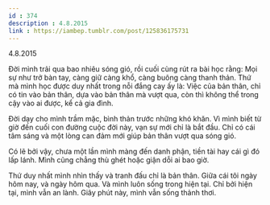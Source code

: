 ```yaml
---
id : 374
description : 4.8.2015
link : https://iambep.tumblr.com/post/125836175731
---
```


4.8.2015

Đời mình trải qua bao nhiêu sóng gió, rồi cuối cùng rút ra bài học rằng:
Mọi sự như trở bàn tay, càng giữ càng khổ, càng buông càng thanh thản. Thứ
mà mình học được duy nhất trong nỗi đắng cay ấy là: Việc của bản thân, chỉ
có tin vào bản thân, dựa vào bản thân mà vượt qua, còn thì không thể trong
cậy vào ai được, kể cả gia đình.

Đời dạy cho mình trầm mặc, bình thản trước những khó khăn. Vì mình biết
từ giờ đến cuối con đường cuộc đời này, vạn sự mới chỉ là bắt đầu. Chỉ có
cái tâm sáng và một lòng can đảm mới giúp bản thân vượt qua sóng gió.

Có lẽ bởi vậy, chưa một lần mình màng đến danh phận, tiền tài hay cái gì
đó lấp lánh. Mình cũng chẳng thù ghét hoặc giận dỗi ai bao giờ.

Thứ duy nhất mình nhìn thấy và tranh đấu chỉ là bản thân. Giữa cái tôi ngày
hôm nay, và ngày hôm qua. Và mình luôn sống trong hiện tại. Chỉ bởi hiện
tại, mình vẫn an lành. Giây phút này, mình vẫn sống thảnh thơi.